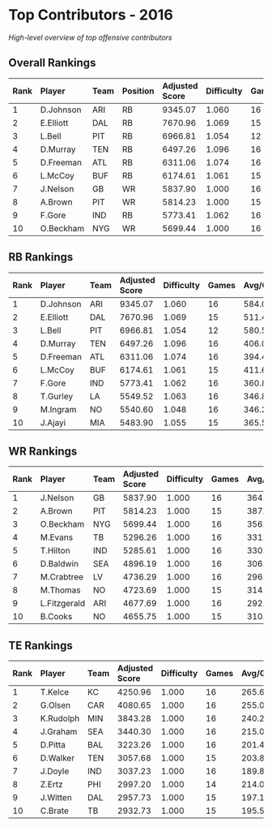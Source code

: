 # Top Contributors - 2016

*High-level overview of top offensive contributors*

## Overall Rankings

| Rank | Player    | Team | Position | Adjusted Score | Difficulty | Games | Avg/Game | Typical | Consistency | Trend      |
| :----| :---------| :----| :--------| :--------------| :----------| :-----| :--------| :-------| :-----------| :----------|
| 1    | D.Johnson | ARI  | RB       | 9345.07        | 1.060      | 16    | 584.07   | 546.65  | 8/2/6       | Stable     |
| 2    | E.Elliott | DAL  | RB       | 7670.96        | 1.069      | 15    | 511.40   | 500.61  | 7/3/5       | Increasing |
| 3    | L.Bell    | PIT  | RB       | 6966.81        | 1.054      | 12    | 580.57   | 604.46  | 5/1/6       | Increasing |
| 4    | D.Murray  | TEN  | RB       | 6497.26        | 1.096      | 16    | 406.08   | 409.84  | 8/2/6       | Decreasing |
| 5    | D.Freeman | ATL  | RB       | 6311.06        | 1.074      | 16    | 394.44   | 382.97  | 8/2/6       | Stable     |
| 6    | L.McCoy   | BUF  | RB       | 6174.61        | 1.061      | 15    | 411.64   | 455.64  | 7/4/4       | Increasing |
| 7    | J.Nelson  | GB   | WR       | 5837.90        | 1.000      | 16    | 364.87   | 359.79  | 6/3/7       | Stable     |
| 8    | A.Brown   | PIT  | WR       | 5814.23        | 1.000      | 15    | 387.62   | 370.96  | 7/1/7       | Stable     |
| 9    | F.Gore    | IND  | RB       | 5773.41        | 1.062      | 16    | 360.84   | 332.48  | 8/1/7       | Stable     |
| 10   | O.Beckham | NYG  | WR       | 5699.44        | 1.000      | 16    | 356.22   | 341.20  | 8/3/5       | Increasing |

## RB Rankings

| Rank | Player    | Team | Adjusted Score | Difficulty | Games | Avg/Game | Typical | Consistency | Trend      |
| :----| :---------| :----| :--------------| :----------| :-----| :--------| :-------| :-----------| :----------|
| 1    | D.Johnson | ARI  | 9345.07        | 1.060      | 16    | 584.07   | 546.65  | 8/2/6       | Stable     |
| 2    | E.Elliott | DAL  | 7670.96        | 1.069      | 15    | 511.40   | 500.61  | 7/3/5       | Increasing |
| 3    | L.Bell    | PIT  | 6966.81        | 1.054      | 12    | 580.57   | 604.46  | 5/1/6       | Increasing |
| 4    | D.Murray  | TEN  | 6497.26        | 1.096      | 16    | 406.08   | 409.84  | 8/2/6       | Decreasing |
| 5    | D.Freeman | ATL  | 6311.06        | 1.074      | 16    | 394.44   | 382.97  | 8/2/6       | Stable     |
| 6    | L.McCoy   | BUF  | 6174.61        | 1.061      | 15    | 411.64   | 455.64  | 7/4/4       | Increasing |
| 7    | F.Gore    | IND  | 5773.41        | 1.062      | 16    | 360.84   | 332.48  | 8/1/7       | Stable     |
| 8    | T.Gurley  | LA   | 5549.52        | 1.063      | 16    | 346.85   | 342.60  | 8/3/5       | Decreasing |
| 9    | M.Ingram  | NO   | 5540.60        | 1.048      | 16    | 346.29   | 332.30  | 8/0/8       | Stable     |
| 10   | J.Ajayi   | MIA  | 5483.90        | 1.055      | 15    | 365.59   | 303.54  | 7/2/6       | Increasing |

## WR Rankings

| Rank | Player       | Team | Adjusted Score | Difficulty | Games | Avg/Game | Typical | Consistency | Trend      |
| :----| :------------| :----| :--------------| :----------| :-----| :--------| :-------| :-----------| :----------|
| 1    | J.Nelson     | GB   | 5837.90        | 1.000      | 16    | 364.87   | 359.79  | 6/3/7       | Stable     |
| 2    | A.Brown      | PIT  | 5814.23        | 1.000      | 15    | 387.62   | 370.96  | 7/1/7       | Stable     |
| 3    | O.Beckham    | NYG  | 5699.44        | 1.000      | 16    | 356.22   | 341.20  | 8/3/5       | Increasing |
| 4    | M.Evans      | TB   | 5296.26        | 1.000      | 16    | 331.02   | 309.91  | 8/2/6       | Decreasing |
| 5    | T.Hilton     | IND  | 5285.61        | 1.000      | 16    | 330.35   | 310.06  | 8/1/7       | Stable     |
| 6    | D.Baldwin    | SEA  | 4896.19        | 1.000      | 16    | 306.01   | 246.57  | 8/0/8       | Stable     |
| 7    | M.Crabtree   | LV   | 4736.29        | 1.000      | 16    | 296.02   | 259.69  | 8/1/7       | Decreasing |
| 8    | M.Thomas     | NO   | 4723.69        | 1.000      | 15    | 314.91   | 289.59  | 6/3/6       | Increasing |
| 9    | L.Fitzgerald | ARI  | 4677.69        | 1.000      | 16    | 292.36   | 262.08  | 8/2/6       | Stable     |
| 10   | B.Cooks      | NO   | 4655.75        | 1.000      | 15    | 310.38   | 309.94  | 7/4/4       | Decreasing |

## TE Rankings

| Rank | Player    | Team | Adjusted Score | Difficulty | Games | Avg/Game | Typical | Consistency | Trend      |
| :----| :---------| :----| :--------------| :----------| :-----| :--------| :-------| :-----------| :----------|
| 1    | T.Kelce   | KC   | 4250.96        | 1.000      | 16    | 265.69   | 232.81  | 8/1/7       | Increasing |
| 2    | G.Olsen   | CAR  | 4080.65        | 1.000      | 16    | 255.04   | 235.72  | 8/1/7       | Decreasing |
| 3    | K.Rudolph | MIN  | 3843.28        | 1.000      | 16    | 240.20   | 214.56  | 7/3/6       | Increasing |
| 4    | J.Graham  | SEA  | 3440.30        | 1.000      | 16    | 215.02   | 221.28  | 8/2/6       | Decreasing |
| 5    | D.Pitta   | BAL  | 3223.26        | 1.000      | 16    | 201.45   | 157.31  | 8/1/7       | Decreasing |
| 6    | D.Walker  | TEN  | 3057.68        | 1.000      | 15    | 203.85   | 195.82  | 6/2/7       | Stable     |
| 7    | J.Doyle   | IND  | 3037.23        | 1.000      | 16    | 189.83   | 187.82  | 8/1/7       | Decreasing |
| 8    | Z.Ertz    | PHI  | 2997.20        | 1.000      | 14    | 214.09   | 187.88  | 6/0/8       | Increasing |
| 9    | J.Witten  | DAL  | 2957.73        | 1.000      | 15    | 197.18   | 187.89  | 7/2/6       | Increasing |
| 10   | C.Brate   | TB   | 2932.73        | 1.000      | 15    | 195.52   | 154.80  | 6/2/7       | Increasing |

